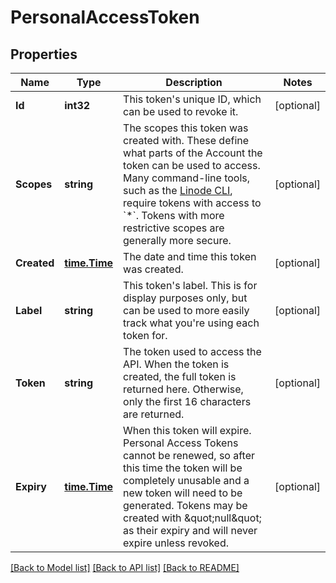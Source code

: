 # PersonalAccessToken

## Properties
Name | Type | Description | Notes
------------ | ------------- | ------------- | -------------
**Id** | **int32** | This token&#39;s unique ID, which can be used to revoke it.  | [optional] 
**Scopes** | **string** | The scopes this token was created with. These define what parts of the Account the token can be used to access. Many command-line tools, such as the [Linode CLI](https://github.com/linode/linode-cli), require tokens with access to &#x60;*&#x60;. Tokens with more restrictive scopes are generally more secure.  | [optional] 
**Created** | [**time.Time**](time.Time.md) | The date and time this token was created.  | [optional] 
**Label** | **string** | This token&#39;s label.  This is for display purposes only, but can be used to more easily track what you&#39;re using each token for.  | [optional] 
**Token** | **string** | The token used to access the API.  When the token is created, the full token is returned here.  Otherwise, only the first 16 characters are returned.  | [optional] 
**Expiry** | [**time.Time**](time.Time.md) | When this token will expire.  Personal Access Tokens cannot be renewed, so after this time the token will be completely unusable and a new token will need to be generated.  Tokens may be created with \&quot;null\&quot; as their expiry and will never expire unless revoked.  | [optional] 

[[Back to Model list]](../README.md#documentation-for-models) [[Back to API list]](../README.md#documentation-for-api-endpoints) [[Back to README]](../README.md)


